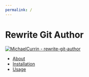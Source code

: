 ```yaml
---
permalink: /
---
```

# Rewrite Git Author

[![MichaelCurrin - rewrite-git-author](https://img.shields.io/static/v1?label=MichaelCurrin&message=rewrite-git-author&color=blue&logo=github)](https://github.com/MichaelCurrin/rewrite-git-author "Go to GitHub repo")

- [About](about.md)
- [Installation](installation.md)
- [Usage](usage.md)
